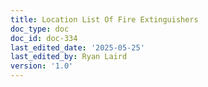 ```yaml
---
title: Location List Of Fire Extinguishers
doc_type: doc
doc_id: doc-334
last_edited_date: '2025-05-25'
last_edited_by: Ryan Laird
version: '1.0'
---
```



